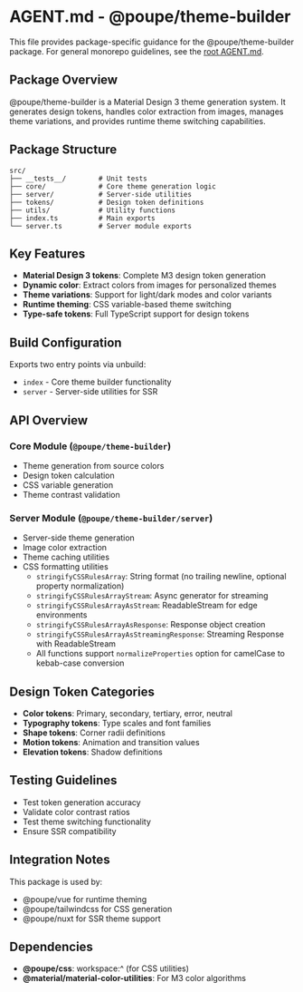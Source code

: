 # AGENT.md - @poupe/theme-builder

This file provides package-specific guidance for the @poupe/theme-builder
package. For general monorepo guidelines, see the
[root AGENT.md](../../AGENT.md).

## Package Overview

@poupe/theme-builder is a Material Design 3 theme generation system. It
generates design tokens, handles color extraction from images, manages
theme variations, and provides runtime theme switching capabilities.

## Package Structure

```
src/
├── __tests__/        # Unit tests
├── core/             # Core theme generation logic
├── server/           # Server-side utilities
├── tokens/           # Design token definitions
├── utils/            # Utility functions
├── index.ts          # Main exports
└── server.ts         # Server module exports
```

## Key Features

- **Material Design 3 tokens**: Complete M3 design token generation
- **Dynamic color**: Extract colors from images for personalized
  themes
- **Theme variations**: Support for light/dark modes and color variants
- **Runtime theming**: CSS variable-based theme switching
- **Type-safe tokens**: Full TypeScript support for design tokens

## Build Configuration

Exports two entry points via unbuild:
- `index` - Core theme builder functionality
- `server` - Server-side utilities for SSR

## API Overview

### Core Module (`@poupe/theme-builder`)
- Theme generation from source colors
- Design token calculation
- CSS variable generation
- Theme contrast validation

### Server Module (`@poupe/theme-builder/server`)
- Server-side theme generation
- Image color extraction
- Theme caching utilities
- CSS formatting utilities
  - `stringifyCSSRulesArray`: String format (no trailing newline, optional property normalization)
  - `stringifyCSSRulesArrayStream`: Async generator for streaming
  - `stringifyCSSRulesArrayAsStream`: ReadableStream for edge environments
  - `stringifyCSSRulesArrayAsResponse`: Response object creation
  - `stringifyCSSRulesArrayAsStreamingResponse`: Streaming Response with ReadableStream
  - All functions support `normalizeProperties` option for camelCase to kebab-case conversion

## Design Token Categories

- **Color tokens**: Primary, secondary, tertiary, error, neutral
- **Typography tokens**: Type scales and font families
- **Shape tokens**: Corner radii definitions
- **Motion tokens**: Animation and transition values
- **Elevation tokens**: Shadow definitions

## Testing Guidelines

- Test token generation accuracy
- Validate color contrast ratios
- Test theme switching functionality
- Ensure SSR compatibility

## Integration Notes

This package is used by:
- @poupe/vue for runtime theming
- @poupe/tailwindcss for CSS generation
- @poupe/nuxt for SSR theme support

## Dependencies

- **@poupe/css**: workspace:^ (for CSS utilities)
- **@material/material-color-utilities**: For M3 color algorithms